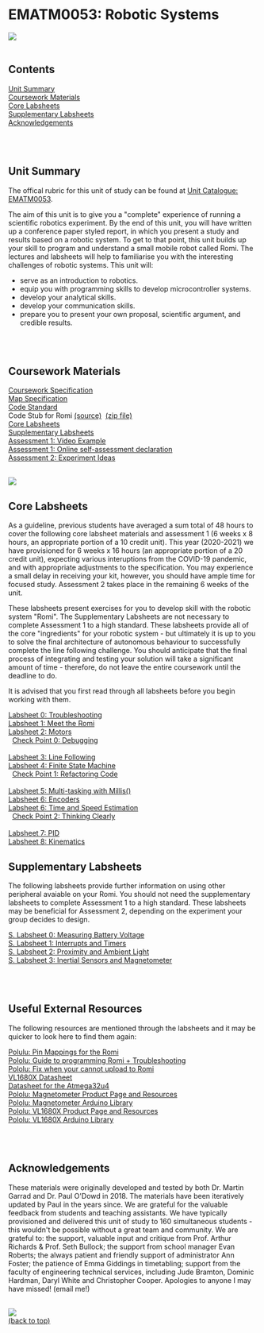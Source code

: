 # EMATM0053: Robotic Systems

<img src="https://github.com/paulodowd/EMATM0053_20_21/blob/main/images/banner4.JPG?raw=true"/>
<br><br>

## Contents

<a href="https://github.com/paulodowd/EMATM0053_20_21#unit-summary">Unit Summary</a>
<br>
<a href="https://github.com/paulodowd/EMATM0053_20_21#coursework-materials">Coursework Materials</a>
<br>
<a href="https://github.com/paulodowd/EMATM0053_20_21#core-labsheets">Core Labsheets</a>
<br>
<a href="https://github.com/paulodowd/EMATM0053_20_21#supplementary-labsheets">Supplementary Labsheets</a>
<br>
<a href="https://github.com/paulodowd/EMATM0053_20_21#Acknowledgements">Acknowledgements</a>
<br>

<br><br>
## Unit Summary

The offical rubric for this unit of study can be found at <a href="https://www.bris.ac.uk/unit-programme-catalogue/UnitDetails.jsa?unitCode=EMATM0053">Unit Catalogue: EMATM0053</a>.

The aim of this unit is to give you a "complete" experience of running a scientific robotics experiment.  By the end of this unit, you will have written up a conference paper styled report, in which you present a study and results based on a robotic system.  To get to that point, this unit builds up your skill to program and understand a small mobile robot called Romi.  The lectures and labsheets will help to familiarise you with the interesting challenges of robotic systems.  This unit will:
- serve as an introduction to robotics.
- equip you with programming skills to develop microcontroller systems.
- develop your analytical skills.
- develop your communication skills.
- prepare you to present your own proposal, scientific argument, and credible results.


<br><br>
## Coursework Materials

<a href="https://github.com/paulodowd/EMATM0053_20_21/blob/main/Specifications/Coursework%20Specification.ipynb">Coursework Specification</a>
<br><a href="https://github.com/paulodowd/EMATM0053_20_21/blob/main/Specifications/Map_Specification.ipynb">Map Specification</a>
<br><a href="https://github.com/paulodowd/EMATM0053_20_21/blob/main/Specifications/Code%20Standard.ipynb">Code Standard</a>
<br>Code Stub for Romi&nbsp;<a href="https://github.com/paulodowd/EMATM0053_20_21/tree/master/Romi_CodeStub">(source)</a>&nbsp;&nbsp;<a href="https://github.com/paulodowd/EMATM0053_20_21/raw/master/Zips/Romi_CodeStub.zip">(zip file)</a>
<br><a href="https://github.com/paulodowd/EMATM0053_20_21#core-labsheets">Core Labsheets</a>
<br><a href="https://github.com/paulodowd/EMATM0053_20_21#supplementary-labsheets">Supplementary Labsheets</a>
<br><a href="https://youtu.be/1KSfrGdXLC4">Assessment 1: Video Example</a>
<br><a href="https://forms.office.com/Pages/ResponsePage.aspx?id=MH_ksn3NTkql2rGM8aQVG-VYf_NwHsJJlDfANaYLGz1UOFZIUE9OTUs5S1A1Wk83VTAyMUI1TzBYUy4u">Assessment 1: Online self-assessment declaration</a>
<br><a href="https://github.com/paulodowd/EMATM0053_20_21/blob/main/Specifications/AS2_ExperimentIdeas.ipynb">Assessment 2: Experiment Ideas</a>

<br>
<img src="https://github.com/paulodowd/EMATM0053_20_21/blob/main/images/banner1.JPG?raw=true"/>
<br>

## Core Labsheets

As a guideline, previous students have averaged a sum total of 48 hours to cover the following core labsheet materials and assessment 1 (6 weeks x 8 hours, an appropriate portion of a 10 credit unit).  This year (2020-2021) we have provisioned for 6 weeks x 16 hours (an appropriate portion of a 20 credit unit), expecting various interuptions from the COVID-19 pandemic, and with appropriate adjustments to the specification. You may experience a small delay in receiving your kit, however, you should have ample time for focused study.  Assessment 2 takes place in the remaining 6 weeks of the unit.

These labsheets present exercises for you to develop skill with the robotic system "Romi".  The Supplementary Labsheets are not necessary to complete Assessment 1 to a high standard.  These labsheets provide all of the core "ingredients" for your robotic system - but ultimately it is up to you to solve the final architecture of autonomous behaviour to successfully complete the line following challenge. You should anticipate that the final process of integrating and testing your solution will take a significant amount of time - therefore, do not leave the entire coursework until the deadline to do.

It is advised that you first read through all labsheets before you begin working with them.  

<a href="https://github.com/paulodowd/EMATM0053_20_21/blob/main/Labsheets/Core/L0_Troubleshooting.ipynb">Labsheet 0: Troubleshooting</a>
<br><a href="https://github.com/paulodowd/EMATM0053_20_21/blob/main/Labsheets/Core/L1_MeetTheRomi.ipynb">Labsheet 1: Meet the Romi</a>
<br><a href="https://github.com/paulodowd/EMATM0053_20_21/blob/main/Labsheets/Core/L3_Motors.ipynb">Labsheet 2: Motors</a>
<br>&nbsp;&nbsp;<a href="https://github.com/paulodowd/EMATM0053_20_21/blob/main/Labsheets/Core/C0_Debugging.ipynb">Check Point 0: Debugging</a><br>
<br><a href="https://github.com/paulodowd/EMATM0053_20_21/blob/main/Labsheets/Core/L4_Linefollowing.ipynb">Labsheet 3: Line Following</a>
<br><a href="https://github.com/paulodowd/EMATM0053_20_21/blob/main/Labsheets/Core/L9_FiniteStateMachine.ipynb">Labsheet 4: Finite State Machine</a>
<br>&nbsp;&nbsp;<a href="https://github.com/paulodowd/EMATM0053_20_21/blob/main/Labsheets/Core/C1_Refactoring.ipynb">Check Point 1: Refactoring Code</a><br>
<br><a href="https://github.com/paulodowd/EMATM0053_20_21/blob/main/Labsheets/Core/L2_MultiTaskingWithMillis.ipynb">Labsheet 5: Multi-tasking with Millis()</a>
<br><a href="https://github.com/paulodowd/EMATM0053_20_21/blob/main/Labsheets/Core/L5_Encoders.ipynb">Labsheet 6: Encoders</a>
<br><a href="https://github.com/paulodowd/EMATM0053_20_21/blob/main/Labsheets/Core/L6_TimeAndSpeedEstimation.ipynb">Labsheet 6: Time and Speed Estimation</a>
<br>&nbsp;&nbsp;<a href="https://github.com/paulodowd/EMATM0053_20_21/blob/main/Labsheets/Core/C2_ThinkingClearly.ipynb">Check Point 2: Thinking Clearly</a><br>
<br><a href="https://github.com/paulodowd/EMATM0053_20_21/blob/main/Labsheets/Core/L7_PID.ipynb">Labsheet 7: PID</a>
<br><a href="https://github.com/paulodowd/EMATM0053_20_21/blob/main/Labsheets/Core/L8_Kinematics.ipynb">Labsheet 8: Kinematics</a>


## Supplementary Labsheets

The following labsheets provide further information on using other peripheral avaiable on your Romi.  You should not need the supplementary labsheets to complete Assessment 1 to a high standard.  These labsheets may be beneficial for Assessment 2, depending on the experiment your group decides to design.

<a href="https://github.com/paulodowd/EMATM0053_20_21/blob/main/Labsheets/Supplementary/SL0_MeasuringBatteryVoltage.ipynb">S. Labsheet 0: Measuring Battery Voltage</a><br>
<a href="https://github.com/paulodowd/EMATM0053_20_21/blob/main/Labsheets/Supplementary/SL1_InterruptsAndTimers.ipynb">S. Labsheet 1: Interrupts and Timers</a><br>
<a href="https://github.com/paulodowd/EMATM0053_20_21/blob/main/Labsheets/Supplementary/SL2_ProximitySensor.ipynb">S. Labsheet 2: Proximity and Ambient Light</a><br>
<a href="https://github.com/paulodowd/EMATM0053_20_21/blob/main/Labsheets/Supplementary/SL3_InertialSensors.ipynb">S. Labsheet 3: Inertial Sensors and Magnetometer</a><br>

<br><br>
## Useful External Resources

The following resources are mentioned through the labsheets and it may be quicker to look here to find them again:

<a href="https://www.pololu.com/docs/0J69/3.8">Polulu: Pin Mappings for the Romi</a><br>
<a href="https://www.pololu.com/docs/0J69/5.2">Pololu: Guide to programming Romi + Troubleshooting</a><br>
<a href="https://www.pololu.com/docs/0J69/all#9.1">Pololu: Fix when your cannot upload to Romi</a><br>
<a href="https://www.st.com/resource/en/datasheet/vl6180x.pdf">VL1680X Datasheet</a><br>
<a href="http://ww1.microchip.com/downloads/en/devicedoc/atmel-7766-8-bit-avr-atmega16u4-32u4_datasheet.pdf">Datasheet for the Atmega32u4</a><br>
<a href="https://www.pololu.com/product/2737/specs">Pololu: Magnetometer Product Page and Resources</a><br>
<a href="https://github.com/pololu/lis3mdl-arduino">Pololu: Magnetometer Arduino Library</a><br>
<a href="https://www.pololu.com/product/2489">Pololu: VL1680X Product Page and Resources</a><br>
<a href="https://github.com/pololu/vl6180x-arduino">Pololu: VL1680X Arduino Library</a><br>



<br><br>
## Acknowledgements

These materials were originally developed and tested by both Dr. Martin Garrad and Dr. Paul O'Dowd in 2018.  The materials have been iteratively updated by Paul in the years since.  We are grateful for the valuable feedback from students and teaching assistants.  We have typically provisioned and delivered this unit of study to 160 simultaneous students - this wouldn't be possible without a great team and community.  We are grateful to: the support, valuable input and critique from Prof. Arthur Richards & Prof. Seth Bullock; the support from school manager Evan Roberts; the always patient and friendly support of administrator Ann Foster; the patience of Emma Giddings in timetabling; support from the faculty of engineering technical services, including Jude Bramton, Dominic Hardman, Daryl White and Christopher Cooper.  Apologies to anyone I may have missed! (email me!)

<br>
<img src="https://github.com/paulodowd/EMATM0053_20_21/blob/main/images/banner2.JPG?raw=true"/>
<br>
<a href="https://github.com/paulodowd/EMATM0053_20_21#EMATM0053-robotic-systems">(back to top)</a>
